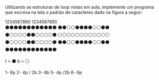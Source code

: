 Utilizando as estruturas de loop vistas em aula, implemente um programa que escreva na tela o padrão de caracteres dado na figura a seguir:

1234567890
1234567890<br>
⚫⚫⚫⚫⚫⚫⚫⚫⚫⚫⚫⚫
⚫⚫⚪⚪⚫⚫⚫⚫⚪⚪⚫⚫
⚫⚪⚪⚪⚪⚫⚫⚪⚪⚪⚪⚫
⚪⚪⚪⚪⚪⚪⚪⚪⚪⚪⚪⚪
⚫⚪⚪⚪⚪⚫⚫⚪⚪⚪⚪⚫
⚫⚫⚪⚪⚫⚫⚫⚫⚪⚪⚫⚫
⚫⚫⚫⚫⚫⚫⚫⚫⚫⚫⚫⚫

t = ⚫
b = ⚪

1- 6p
2- 4p / 2b
3- 6b
5- 4p /2b
6- 6p
